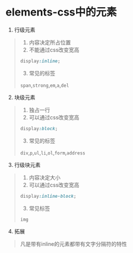# elements-css中的元素

1. 行级元素

> 1. 内容决定所占位置
> 2. 不能通过css改变宽高
>
> ```css
> display:inline;
> ```
>
> 3. 常见的标签
>
> `span`,`strong`,`em`,`a`,`del`

2. 块级元素

> 1. 独占一行
> 2. 可以通过css改变宽高
>
> ```css
> display:block;
> ```
>
> 3. 常见的标签
>
> `div`,`p`,`ul`,`li`,`ol`,`form`,`address`

3. 行级块元素

> 1. 内容决定大小
> 2. 可以通过css改变宽高
>
> ```css
> display:inline-block;
> ```
>
> 3. 常见标签
>
> `img`

4. 拓展

> 凡是带有inline的元素都带有文字分隔符的特性